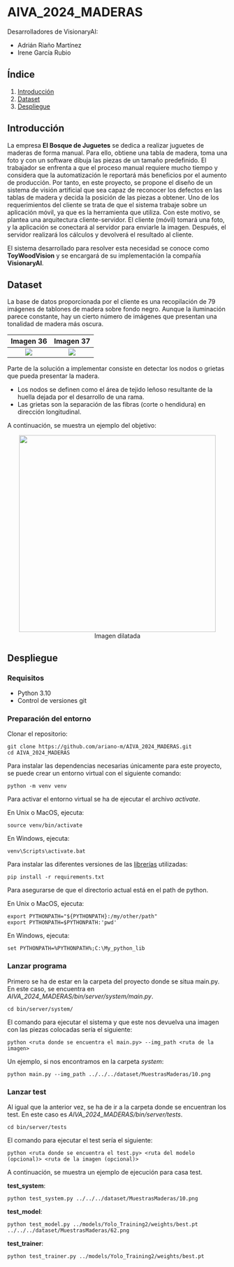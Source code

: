 # AIVA_2024_MADERAS

Desarrolladores de VisionaryAI:
 - Adrián Riaño Martínez
 - Irene García Rubio

## Índice
1. [Introducción](#id1)
2. [Dataset](#id2)
3. [Despliegue](#id3)


## Introducción <a name="id1"></a>
La empresa **El Bosque de Juguetes** se dedica a realizar juguetes de maderas de forma manual. Para ello, obtiene una tabla de madera, toma una foto y con un software dibuja las piezas de un tamaño predefinido.
El trabajador se enfrenta a que el proceso manual requiere mucho tiempo y considera que la automatización le reportará más beneficios por el aumento de producción. Por tanto, en este proyecto, se propone el diseño de un sistema de visión artificial que sea capaz de reconocer los defectos en las tablas de madera y decida la posición de las piezas a obtener. 
Uno de los requerimientos del cliente se trata de que el sistema trabaje sobre un aplicación móvil, ya que es la herramienta que utiliza. Con este motivo, se plantea una arquitectura cliente-servidor. El cliente (móvil) tomará una foto, y la aplicación se conectará al servidor para enviarle la imagen. Después, el servidor realizará los cálculos y devolverá el resultado al cliente.

El sistema desarrollado para resolver esta necesidad se conoce como **ToyWoodVision** y se encargará de su implementación la compañía **VisionaryAI**.

## Dataset <a name="id2"></a>
La base de datos proporcionada por el cliente es una recopilación de 79 imágenes de tablones de madera sobre fondo negro. Aunque la iluminación parece constante, hay un cierto número de imágenes que presentan una tonalidad de madera más oscura.


Imagen 36             |  Imagen 37
:-------------------------:|:-------------------------:
![](https://github.com/ariano-m/AIVA_2024_MADERAS/blob/main/dataset/MuestrasMaderas/25.png) | ![](https://github.com/ariano-m/AIVA_2024_MADERAS/blob/main/dataset/MuestrasMaderas/37.png)

Parte de la solución a implementar consiste en detectar los nodos o grietas que pueda presentar la madera.
- Los nodos se definen como el área de tejido leñoso resultante de la huella dejada por el desarrollo de una rama.
- Las grietas son la separación de las fibras (corte o hendidura) en dirección longitudinal.

A continuación, se muestra un ejemplo del objetivo:
<div align="center">
    <img src="https://github.com/ariano-m/AIVA_2024_MADERAS/assets/35432675/1adf935e-fe37-48d6-a50c-75f8982ac808" width="450">
   <div>Imagen dilatada</div>
</div> 


## Despliegue <a name="id3"></a>
### Requisitos
- Python 3.10
- Control de versiones git

### Preparación del entorno
Clonar el repositorio:

```
git clone https://github.com/ariano-m/AIVA_2024_MADERAS.git
cd AIVA_2024_MADERAS
```

Para instalar las dependencias necesarias únicamente para este proyecto, se puede crear un entorno virtual con el siguiente comando:
```
python -m venv venv
```
Para activar el entorno virtual se ha de ejecutar el archivo _activate_.

En Unix o MacOS, ejecuta:
```
source venv/bin/activate
```
En Windows, ejecuta:
```
venv\Scripts\activate.bat
```
Para instalar las diferentes versiones de las [librerías](https://github.com/ariano-m/AIVA_2024_MADERAS/blob/main/requirements.txt) utilizadas:

```
pip install -r requirements.txt
```
Para asegurarse de que el directorio actual está en el path de python.

En Unix o MacOS, ejecuta:
```
export PYTHONPATH="${PYTHONPATH}:/my/other/path"
export PYTHONPATH=$PYTHONPATH:'pwd'
```
En Windows, ejecuta:
```
set PYTHONPATH=%PYTHONPATH%;C:\My_python_lib
```

### Lanzar programa
Primero se ha de estar en la carpeta del proyecto donde se situa main.py. En este caso, se encuentra en _AIVA_2024_MADERAS/bin/server/system/main.py_.
```
cd bin/server/system/
```
El comando para ejecutar el sistema y que este nos devuelva una imagen con las piezas colocadas sería el siguiente:
```
python <ruta donde se encuentra el main.py> --img_path <ruta de la imagen>
```
Un ejemplo, si nos encontramos en la carpeta _system_:
```
python main.py --img_path ../../../dataset/MuestrasMaderas/10.png
```

### Lanzar test
Al igual que la anterior vez, se ha de ir a la carpeta donde se encuentran los test. En este caso es _AIVA_2024_MADERAS/bin/server/tests_.
```
cd bin/server/tests
```
El comando para ejecutar el test sería el siguiente:
```
python <ruta donde se encuentra el test.py> <ruta del modelo (opcional)> <ruta de la imagen (opcional)>
```
A continuación, se muestra un ejemplo de ejecución para casa test.

**test_system**:
```
python test_system.py ../../../dataset/MuestrasMaderas/10.png
```
**test_model**:
```
python test_model.py ../models/Yolo_Training2/weights/best.pt ../../../dataset/MuestrasMaderas/62.png
````
**test_trainer**:
```
python test_trainer.py ../models/Yolo_Training2/weights/best.pt
```
